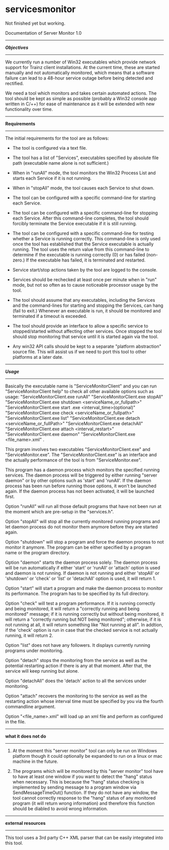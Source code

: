 # servicesmonitor
Not finished yet but working.


Documentation of Server Monitor 1.0

************************
*******Objectives*******
************************
We currently run a number of Win32 executables which provide network support for Trainz client installations. At the current time, these are started manually and not automatically monitored, which means that a software failure can lead to a 48-hour service outage before being detected and rectified.

We need a tool which monitors and takes certain automated actions. The tool should be kept as simple as possible (probably a Win32 console app written in C/++)  for ease of maintenance as it will be extended with new functionality over time.

************************
******Requirements******
************************
The initial requirements for the tool are as follows:

* The tool is configured via a text file.
* The tool has a list of "Services", executables specified by absolute file path (executable name alone is not sufficient.)
* When in "runAll" mode, the tool monitors the Win32 Process List and starts each Service if it is not running. 
* When in "stopAll" mode, the tool causes each Service to shut down.
* The tool can be configured with a specific command-line for starting each Service.
* The tool can be configured with a specific command-line for stopping each Service. After this command-line completes, the tool should forcibly terminate the Service executable if it is still running.
* The tool can be configured with a specific command-line for testing whether a Service is running correctly. This command-line is only used once the tool has established that the Service executable is actually running. The tool uses the return value from this command-line to determine if the executable is running correctly (0) or has failed (non-zero.) If the executable has failed, it is terminated and restarted.
* Service start/stop actions taken by the tool are logged to the console.
* Services should be rechecked at least once per minute when in "run" mode, but not so often as to cause noticeable processor usage by the tool.
* The tool should assume that any executables, including the Services and the command-lines for starting and stopping the Services, can hang (fail to exit.) Whenever an executable is run, it should be monitored and terminated if a timeout is exceeded.
* The tool should provide an interface to allow a specific service to stopped/started without affecting other services. Once stopped the tool should stop monitoring that service until it is started again via the tool.

* Any win32 API calls should be kept to a separate "platform abstraction" source file. This will assist us if we need to port this tool to other platforms at a later date.

*******************************
*************Usage*************
*******************************
Basically the executable name is "ServiceMonitorClient" and you can run "ServiceMonitorClient help" to check all other available options such as
usage:
"ServiceMonitorClient.exe runAll"
"ServiceMonitorClient.exe stopAll"
"ServiceMonitorClient.exe shutdown <serviceName_or_fullpath>"
"ServiceMonitorClient.exe start <serviceFullPath>.exe <interval_time>(optional)" 
"ServiceMonitorClient.exe check <serviceName_or_fullpath>"
"ServiceMonitorClient.exe list"
"ServiceMonitorClient.exe detach <serviceName_or_fullPath>"
"ServiceMonitorClient.exe detachAll"
"ServiceMonitorClient.exe attach <serviceFullPath> <interval_restart>"
"ServiceMonitorClient.exe daemon"
"ServiceMonitorClient.exe <file_name>.xml"
.

This prgram involves two executables "ServiceMonitorClient.exe" and "ServiceMonitor.exe". The "ServiceMonitorClient.exe" is an interface and the actually performance of the tool is from "ServiceMonitor.exe".

This program has a daemon process which monitors the specified running services. The daemon process will be triggered by either running "server daemon" or by other options such as 'start' and 'runAll'. If the daemon process has been run before running those options, it won't be launched again. If the daemon process has not been activated, it will be launched first.

Option "runAll" will run all those default programs that have not been run at the moment which are pre-setup in the "services.h".

Option "stopAll" will stop all the currently monitored running programs and let daemon process do not monitor them anymore before they are started again.

Option "shutdown" will stop a program and force the daemon process to not monitor it anymore. The program can be either specified by a program name or the program directory. 

Option "daemon" starts the daemon process solely. The daemon process will be run automatically if either 'start' or 'runAll' or 'attach' option is used and daemon is not running. If daemon is not running and either 'stopAll' or 'shutdown' or 'check' or 'list' or 'detachAll' option is used, it will return 1.

Option "start" will start a program and make the daemon process to monitor its performance. The program has to be specified by its full directory. 

Option "check" will test a program performance. If it is running correctly and being monitored, it will return a "correctly running and being monitored" message; if it is running correctly but without being monitored, it will return a "correctly running but NOT being monitored"; otherwise, if it is not running at all, it will return something like "Not running at all". In addtion, if the 'check' option is run in case that the checked service is not actually running, it will return 2. 

Option "list" does not have any followers. It displays currently running programs under monitoring.

Option "detach" stops the monitoring from the service as well as the potential restarting action if there is any at that moment. After that, the service will keep running but alone.

Option "detachAll" does the 'detach' action to all the services under monitoring.

Option "attach" recovers the monitoring to the service as well as the restarting action whose interval time must be specified by you via the fourth commandline argument.

Option "<file_name>.xml" will load up an xml file and perform as configured in the file.

*******************************
******what it does not do******
*******************************
1. At the moment this "server monitor" tool can only be run on Windows platform though it could optionally be expanded to run on a linux or mac machine in the future.

2. The programs which will be monitored by this "server monitor" tool have to have at least one window if you want to detect the "hang" status when necessary. This is because the "hang" status checking is implemented by sending message to a program window via SendMessageTimeOut() function. If they do not have any window, the tool cannot correctly response to the "hang" status of any monitored program (it will return wrong information) and therefore this function should be diabled to avoid wrong information.

**************************************
**********external resources**********
**************************************
This tool uses a 3rd party C++ XML parser that can be easily integrated into this tool.
